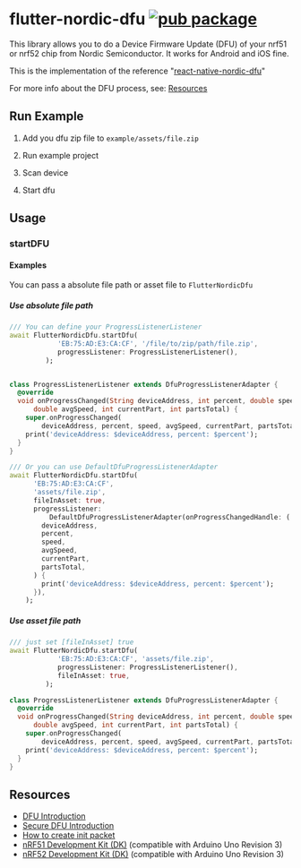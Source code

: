 # flutter-nordic-dfu [![pub package](https://img.shields.io/pub/v/flutter_nordic_dfu.svg)](https://pub.dartlang.org/packages/flutter_nordic_dfu)

This library allows you to do a Device Firmware Update (DFU) of your nrf51 or
nrf52 chip from Nordic Semiconductor. It works for Android and iOS fine.

This is the implementation of the reference "[react-native-nordic-dfu](https://github.com/Pilloxa/react-native-nordic-dfu)"

For more info about the DFU process, see: [Resources](#resources)

## Run Example

1. Add you dfu zip file to `example/assets/file.zip`

2. Run example project

3. Scan device

4. Start dfu


## Usage

### startDFU

#### Examples

You can pass a absolute file path or asset file to `FlutterNordicDfu`

##### Use absolute file path

```dart
/// You can define your ProgressListenerListener
await FlutterNordicDfu.startDfu(
            'EB:75:AD:E3:CA:CF', '/file/to/zip/path/file.zip',
            progressListener: ProgressListenerListener(),
         );


class ProgressListenerListener extends DfuProgressListenerAdapter {
  @override
  void onProgressChanged(String deviceAddress, int percent, double speed,
      double avgSpeed, int currentPart, int partsTotal) {
    super.onProgressChanged(
        deviceAddress, percent, speed, avgSpeed, currentPart, partsTotal);
    print('deviceAddress: $deviceAddress, percent: $percent');
  }
}

/// Or you can use DefaultDfuProgressListenerAdapter
await FlutterNordicDfu.startDfu(
      'EB:75:AD:E3:CA:CF',
      'assets/file.zip',
      fileInAsset: true,
      progressListener:
          DefaultDfuProgressListenerAdapter(onProgressChangedHandle: (
        deviceAddress,
        percent,
        speed,
        avgSpeed,
        currentPart,
        partsTotal,
      ) {
        print('deviceAddress: $deviceAddress, percent: $percent');
      }),
    );
```

##### Use asset file path

```dart
/// just set [fileInAsset] true
await FlutterNordicDfu.startDfu(
            'EB:75:AD:E3:CA:CF', 'assets/file.zip',
            progressListener: ProgressListenerListener(),
            fileInAsset: true,
         );

class ProgressListenerListener extends DfuProgressListenerAdapter {
  @override
  void onProgressChanged(String deviceAddress, int percent, double speed,
      double avgSpeed, int currentPart, int partsTotal) {
    super.onProgressChanged(
        deviceAddress, percent, speed, avgSpeed, currentPart, partsTotal);
    print('deviceAddress: $deviceAddress, percent: $percent');
  }
}
```

## Resources

-   [DFU Introduction](http://infocenter.nordicsemi.com/topic/com.nordic.infocenter.sdk5.v11.0.0/examples_ble_dfu.html?cp=6_0_0_4_3_1 "BLE Bootloader/DFU")
-   [Secure DFU Introduction](http://infocenter.nordicsemi.com/topic/com.nordic.infocenter.sdk5.v12.0.0/ble_sdk_app_dfu_bootloader.html?cp=4_0_0_4_3_1 "BLE Secure DFU Bootloader")
-   [How to create init packet](https://github.com/NordicSemiconductor/Android-nRF-Connect/tree/master/init%20packet%20handling "Init packet handling")
-   [nRF51 Development Kit (DK)](http://www.nordicsemi.com/eng/Products/nRF51-DK "nRF51 DK") (compatible with Arduino Uno Revision 3)
-   [nRF52 Development Kit (DK)](http://www.nordicsemi.com/eng/Products/Bluetooth-Smart-Bluetooth-low-energy/nRF52-DK "nRF52 DK") (compatible with Arduino Uno Revision 3)

